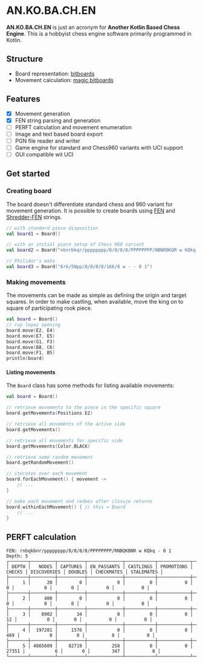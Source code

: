 # AN.KO.BA.CH.EN

**AN.KO.BA.CH.EN** is just an acronym for **Another Kotlin Based Chess Engine**. This is a hobbyist chess engine software primarily programmed in Kotlin.

## Structure

* Board representation: [bitboards](https://www.chessprogramming.org/Bitboards)
* Movement calculation: [magic bitboards](https://www.chessprogramming.org/Magic_Bitboards)

## Features

- [x] Movement generation
- [x] FEN string parsing and generation
- [ ] PERFT calculation and movement enumeration
- [ ] Image and text based board export
- [ ] PGN file reader and writer
- [ ] Game engine for standard and Chess960 variants with UCI support
- [ ] GUI compatible wit UCI

## Get started

### Creating board

The board doesn't differentiate standard chess and 960 variant for movement generation. It is possible to create boards using [FEN](https://www.chessprogramming.org/Forsyth-Edwards_Notation) and [Shredder-FEN](https://www.chessprogramming.org/Forsyth-Edwards_Notation#Shredder-FEN) strings. 

```kotlin
// with standard piece disposition
val board1 = Board()

// with an initial piece setup of Chess 960 variant
val board2 = Board("nbnrbkqr/pppppppp/8/8/8/8/PPPPPPPP/NBNRBKQR w KQkq -")

// Philidor's mate
val board3 = Board("6rk/5Npp/8/8/8/8/1K6/8 w - - 0 1")
```

### Making movements

The movements can be made as simple as defining the origin and target squares. In order to make castling, when available, move the king on to square of participating rook piece.

```kotlin
val board = Board()
// ruy lopez opening
board.move(E2, E4)
board.move(E7, E5)
board.move(G1, F3)
board.move(B8, C6)
board.move(F1, B5)
println(board)
```

#### Listing movements

The `Board` class has some methods for listing available movements:

```kotlin
val board = Board()

// retrieve movements to the piece in the specific square
board.getMovements(Positions.E2)

// retrieve all movements of the active side
board.getMovements()

// retrieve all movements for specific side
board.getMovements(Color.BLACK)

// retrieve some random movement
board.getRandomMovement()

// iterates over each movement
board.forEachMovement() { movement ->
    // ...
}

// make each movement and redoes after closuje returns
board.withinEachMovement() { // this = Board
    // ...
}
```

## PERFT  calculation

```text
FEN: rnbqkbnr/pppppppp/8/8/8/8/PPPPPPPP/RNBQKBNR w KQkq - 0 1
Depth: 5
┌───────┬─────────┬──────────┬─────────────┬───────────┬────────────┬────────┬─────────────┬─────────┬────────────┬────────────┐
│ DEPTH │   NODES │ CAPTURES │ EN_PASSANTS │ CASTLINGS │ PROMOTIONS │ CHECKS │ DISCOVERIES │ DOUBLES │ CHECKMATES │ STALEMATES │
├───────┼─────────┼──────────┼─────────────┼───────────┼────────────┼────────┼─────────────┼─────────┼────────────┼────────────┤
│     1 │      20 │        0 │           0 │         0 │          0 │      0 │           0 │       0 │          0 │          0 │
├───────┼─────────┼──────────┼─────────────┼───────────┼────────────┼────────┼─────────────┼─────────┼────────────┼────────────┤
│     2 │     400 │        0 │           0 │         0 │          0 │      0 │           0 │       0 │          0 │          0 │
├───────┼─────────┼──────────┼─────────────┼───────────┼────────────┼────────┼─────────────┼─────────┼────────────┼────────────┤
│     3 │    8902 │       34 │           0 │         0 │          0 │     12 │           0 │       0 │          0 │          0 │
├───────┼─────────┼──────────┼─────────────┼───────────┼────────────┼────────┼─────────────┼─────────┼────────────┼────────────┤
│     4 │  197281 │     1576 │           0 │         0 │          0 │    469 │           0 │       0 │          8 │          0 │
├───────┼─────────┼──────────┼─────────────┼───────────┼────────────┼────────┼─────────────┼─────────┼────────────┼────────────┤
│     5 │ 4865609 │    82719 │         258 │         0 │          0 │  27351 │           6 │       0 │        347 │          0 │
└───────┴─────────┴──────────┴─────────────┴───────────┴────────────┴────────┴─────────────┴─────────┴────────────┴────────────┘
```
